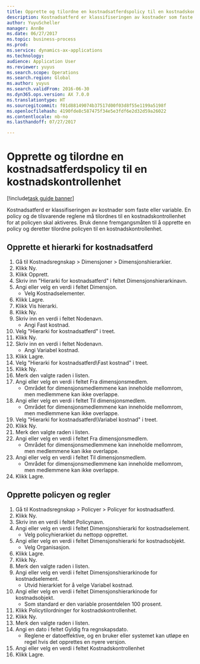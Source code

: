 ```yaml
--- 
title: Opprette og tilordne en kostnadsatferdspolicy til en kostnadskontrollenhet
description: Kostnadsatferd er klassifiseringen av kostnader som faste eller variable.
author: YuyuScheller
manager: AnnBe
ms.date: 06/27/2017
ms.topic: business-process
ms.prod: 
ms.service: dynamics-ax-applications
ms.technology: 
audience: Application User
ms.reviewer: yuyus
ms.search.scope: Operations
ms.search.region: Global
ms.author: yuyus
ms.search.validFrom: 2016-06-30
ms.dyn365.ops.version: AX 7.0.0
ms.translationtype: HT
ms.sourcegitcommit: f01d88149074b37517d00f03d8f55e1199a5198f
ms.openlocfilehash: 4190fde8c587475f34e5e3fdf6e2d32d59a26022
ms.contentlocale: nb-no
ms.lasthandoff: 07/27/2017

---
```

# <a name="create-and-assign-a-cost-behavior-policy-to-a-cost-control-unit"></a>Opprette og tilordne en kostnadsatferdspolicy til en kostnadskontrollenhet

[!include[task guide banner](../../includes/task-guide-banner.md)]

Kostnadsatferd er klassifiseringen av kostnader som faste eller variable. En policy og de tilsvarende reglene må tilordnes til en kostnadskontrollenhet for at policyen skal aktiveres. Bruk denne fremgangsmåten til å opprette en policy og deretter tilordne policyen til en kostnadskontrollenhet.


## <a name="create-a-cost-behavior-hierarchy"></a>Opprette et hierarki for kostnadsatferd
1. Gå til Kostnadsregnskap > Dimensjoner > Dimensjonshierarkier.
2. Klikk Ny.
3. Klikk Opprett.
4. Skriv inn "Hierarki for kostnadsatferd" i feltet Dimensjonshierarkinavn.
5. Angi eller velg en verdi i feltet Dimensjon.
    * Velg Kostnadselementer.  
6. Klikk Lagre.
7. Klikk Vis hierarki.
8. Klikk Ny.
9. Skriv inn en verdi i feltet Nodenavn.
    * Angi Fast kostnad.  
10. Velg "Hierarki for kostnadsatferd" i treet.
11. Klikk Ny.
12. Skriv inn en verdi i feltet Nodenavn.
    * Angi Variabel kostnad.  
13. Klikk Lagre.
14. Velg "Hierarki for kostnadsatferd\Fast kostnad" i treet.
15. Klikk Ny.
16. Merk den valgte raden i listen.
17. Angi eller velg en verdi i feltet Fra dimensjonsmedlem.
    * Området for dimensjonsmedlemmene kan inneholde mellomrom, men medlemmene kan ikke overlappe.  
18. Angi eller velg en verdi i feltet Til dimensjonsmedlem.
    * Området for dimensjonsmedlemmene kan inneholde mellomrom, men medlemmene kan ikke overlappe.  
19. Velg "Hierarki for kostnadsatferd\Variabel kostnad" i treet.
20. Klikk Ny.
21. Merk den valgte raden i listen.
22. Angi eller velg en verdi i feltet Fra dimensjonsmedlem.
    * Området for dimensjonsmedlemmene kan inneholde mellomrom, men medlemmene kan ikke overlappe.  
23. Angi eller velg en verdi i feltet Til dimensjonsmedlem.
    * Området for dimensjonsmedlemmene kan inneholde mellomrom, men medlemmene kan ikke overlappe.  
24. Klikk Lagre.

## <a name="create-the-policy-and-rules"></a>Opprette policyen og regler
1. Gå til Kostnadsregnskap > Policyer > Policyer for kostnadsatferd.
2. Klikk Ny.
3. Skriv inn en verdi i feltet Policynavn.
4. Angi eller velg en verdi i feltet Dimensjonshierarki for kostnadselement.
    * Velg policyhierarkiet du nettopp opprettet.  
5. Angi eller velg en verdi i feltet Dimensjonshierarki for kostnadsobjekt.
    * Velg Organisasjon.  
6. Klikk Lagre.
7. Klikk Ny.
8. Merk den valgte raden i listen.
9. Angi eller velg en verdi i feltet Dimensjonshierarkinode for kostnadselement.
    * Utvid hierarkiet for å velge Variabel kostnad.  
10. Angi eller velg en verdi i feltet Dimensjonshierarkinode for kostnadsobjekt.
    * Som standard er den variable prosentdelen 100 prosent.  
11. Klikk Policytilordninger for kostnadskontrollenhet.
12. Klikk Ny.
13. Merk den valgte raden i listen.
14. Angi en dato i feltet Gyldig fra regnskapsdato.
    * Reglene er datoeffektive, og en bruker eller systemet kan utløpe en regel hvis det opprettes en nyere versjon.  
15. Angi eller velg en verdi i feltet Kostnadskontrollenhet
16. Klikk Lagre.


